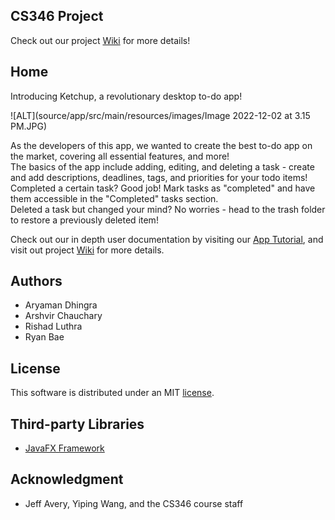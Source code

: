 ## CS346 Project

Check out our project [Wiki](https://git.uwaterloo.ca/a23dhing/cs346-project/-/wikis/home) for more details!

## Home
Introducing Ketchup, a revolutionary desktop to-do app!

![ALT](source/app/src/main/resources/images/Image 2022-12-02 at 3.15 PM.JPG)

As the developers of this app, we wanted to create the best to-do app on the market, covering all essential features, and more!\
The basics of the app include adding, editing, and deleting a task - create and add descriptions, deadlines, tags, and priorities for your todo items!\
Completed a certain task? Good job! Mark tasks as "completed" and have them accessible in the "Completed" tasks section.\
Deleted a task but changed your mind? No worries - head to the trash folder to restore a previously deleted item!

Check out our in depth user documentation by visiting our <a href="https://git.uwaterloo.ca/a23dhing/cs346-project/-/wikis/App%20Tutorial" target="_blank">App Tutorial</a>, and visit out project <a href="https://git.uwaterloo.ca/a23dhing/cs346-project/-/wikis/home" target="_blank">Wiki</a> for more details.

## Authors
- Aryaman Dhingra
- Arshvir Chauchary
- Rishad Luthra
- Ryan Bae

## License

This software is distributed under an MIT [license](https://git.uwaterloo.ca/a23dhing/cs346-project/-/blob/main/LICENSE.txt).

## Third-party Libraries

- [JavaFX Framework](https://openjfx.io/)

## Acknowledgment
- Jeff Avery, Yiping Wang, and the CS346 course staff

